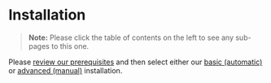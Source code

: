 [title]: # (Installation)
[tags]: # (Setup,Install)
[priority]: #

# Installation

> **Note:** Please click the table of contents on the left to see any sub-pages to this one.

Please [review our prerequisites](../prerequisites/index.md) and then select either our [basic (automatic)](../installation/basic-installation-automatic/index.md) or [advanced (manual)](../installation/advanced-installation-manual/index.md) installation.
